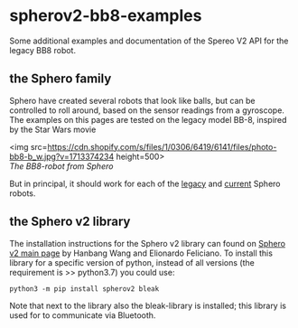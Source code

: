 # spherov2-bb8-examples
Some additional examples and documentation of the Spereo V2 API for the legacy BB8 robot.

## the Sphero family

Sphero have created several robots that look like balls, but can be controlled to roll around, based on the sensor readings from a gyroscope. The examples on this pages are tested on the legacy model BB-8, inspired by the Star Wars movie

<img src=https://cdn.shopify.com/s/files/1/0306/6419/6141/files/photo-bb8-b_w.jpg?v=1713374234 height=500><br>
<i>The BB8-robot from Sphero</i>

But in principal, it should work for each of the [legacy](https://sphero.com/pages/legacy-products) and [current](https://sphero.com/collections/coding-robots/type_robot) Sphero robots.

## the Sphero v2 library

The installation instructions for the Sphero v2 library can found on [Sphero v2 main page](https://spherov2.readthedocs.io/en/latest/index.html) by Hanbang Wang and Elionardo Feliciano. 
To install this library for a specific version of python, instead of all versions (the requirement is >> python3.7) you could use:

`python3 -m pip install spherov2 bleak`

Note that next to the library also the bleak-library is installed; this library is used for to communicate via Bluetooth.
